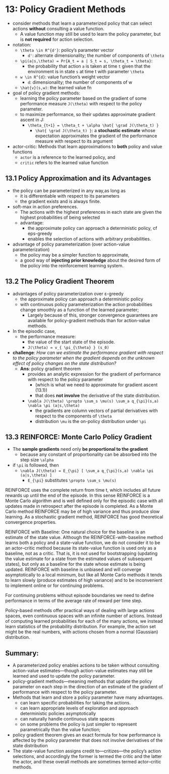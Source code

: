 # 13: Policy Gradient Methods
* consider methods that learn a parameterized policy that
  can select actions **without** consulting a value function.
  * A value function may still be used to learn the policy parameter,
    but is **not required** for action selection.
* notation:
  * `\theta \in R^{d'}`: policy’s parameter vector
    * `d'`: alternate dimensionality; the number of components of `\theta`
  * `\pi(a|s,\theta) = Pr{A_t = a | S_t = s, \theta_t = \theta}`:
    * the probability that action `a` is taken at time `t` given that
      the environment is in state `s` at time t with parameter `\theta`
  * `w \in R^{d}`: value function’s weight vector
    * `d`: dimensionality; the number of components of w
  * `\hat{v}(s,w)`: the learned value fn
* goal of policy gradient methods:
  * learning the policy parameter based on the gradient of
    some performance measure `J(\theta)` with respect to the policy parameter.
  * to maximize performance, so their updates approximate gradient ascent in J:
    * `\theta_{t+1} = \theta_t + \alpha \hat{ \grad J(\theta_t) }`
      * `\hat{ \grad J(\theta_t) }`:
        a **stochastic estimate** whose expectation approximates the gradient of the
        performance measure with respect to its argument
* actor-critic:
  Methods that learn approximations to **both** policy and value functions
  * `actor` is a reference to the learned policy, and
  * `critic` refers to the learned value function

## 13.1 Policy Approximation and its Advantages
* the policy can be parameterized in any way,as long as 
    * it is differentiable with respect to its parameters
    * the gradient exists and is always finite.
* soft-max in action preferences.
  * The actions with the highest preferences in each state are given the
    highest probabilities of being selected
  * advantage:
    * the approximate policy can approach a deterministic policy, cf eps-greedy
    * enables the selection of actions with arbitrary probabilities.
* advantage of policy parameterization (over action-value parameterization)
  * the policy may be a simpler function to approximate,
  * a good way of **injecting prior knowledge** about the desired form of the policy into the reinforcement learning system.

## 13.2 The Policy Gradient Theorem
* advantages of policy parameterization over ε-greedy
  * the approximate policy can approach a deterministic policy
  * with continuous policy parameterization the action probabilities change smoothly
    as a function of the learned parameter;
    * Largely because of this, stronger convergence guarantees are available for
      policy-gradient methods than for action-value methods.
* In the episodic case,
  * the performance measure:
    * the value of the start state of the episode.
    * `J(\theta) = v_{ \pi_{\theta} } (s_0)`
* **challenge**:
  _How can we estimate the performance gradient with respect to
  the policy parameter when the gradient depends on
  the unknown effect of policy changes on the state distribution?_
  * **Ans**: policy gradient theorem
    * provides an analytic expression for the gradient of performance with respect to the policy parameter 
      * (which is what we need to approximate for gradient ascent (13.1))
      * that does **not involve** the derivative of the state distribution.
    * `\nabla J(\theta) \propto \sum_s \mu(s) \sum_a q_{\pi}(s,a) \nabla \pi (a|s,\theta)`
      * the gradients are column vectors of partial derivatives with respect to the components of `\theta`
      * distribution `\mu` is the on-policy distribution under `\pi`

## 13.3 REINFORCE: Monte Carlo Policy Gradient
* The **sample gradients** need only **be proportional to the gradient** 
  * because any constant of proportionality can be absorbed into the step size `\alpha`
* if `\pi` is followed, then
  * `\nabla J(\theta) = E_{\pi} [ \sum_a q_{\pi}(s,a) \nabla \pi (a|s,\theta) ]`
    * `E_{\pi}` substitutes `\propto \sum_s \mu(s)`

REINFORCE uses the complete return from time t, which includes all future rewards up
until the end of the episode. In this sense REINFORCE is a Monte Carlo algorithm and is well defined
only for the episodic case with all updates made in retrospect after the episode is completed.
As a Monte Carlo method REINFORCE may be of high variance and thus produce slow learning.
As a stochastic gradient method, REINFORCE has good theoretical convergence properties.

REINFORCE with Baseline:
One natural choice for the baseline is an estimate of the state value.
Although the REINFORCE-with-baseline method learns both a policy and a state-value function, we
do not consider it to be an actor–critic method because its state-value function is used only as a
baseline, not as a critic. That is, it is not used for bootstrapping (updating the value estimate for
a state from the estimated values of subsequent states), but only as a baseline for the state whose
estimate is being updated.
REINFORCE with baseline is unbiased and
will converge asymptotically to a local minimum, but like all Monte Carlo methods it tends to learn
slowly (produce estimates of high variance) and to be inconvenient to implement online or for continuing
problems.

For continuing problems without episode boundaries we need to define
performance in terms of the average rate of reward per time step.

Policy-based methods offer practical ways of dealing with large actions spaces, even continuous spaces
with an infinite number of actions. Instead of computing learned probabilities for each of the many
actions, we instead learn statistics of the probability distribution. For example, the action set might be
the real numbers, with actions chosen from a normal (Gaussian) distribution.

## Summary:
* A parameterized policy enables actions to be taken without consulting
action-value estimates—though action-value estimates may still be learned and
used to update the policy parameter.
* policy-gradient methods—meaning methods that
update the policy parameter on each step in the direction of an estimate of
the gradient of performance with respect to the policy parameter.
* Methods that learn and store a policy parameter have many advantages.
  * can learn specific probabilities for taking the actions.
  * can learn appropriate levels of exploration and approach deterministic policies asymptotically
  * can naturally handle continuous state spaces
  * on some problems the policy is just simpler to represent parametrically than the value function;
* policy gradient theorem gives an exact formula for how performance is
affected by the policy parameter that does not involve derivatives of the state distribution
*  The state-value function assigns credit to—critizes—the policy’s action selections, and
accordingly the former is termed the critic and the latter the actor, and
these overall methods are sometimes termed actor–critic methods.

<!--
* moveit motion plan as prior knowledge for policy grad
* rl for postprocessing traj from moveit
 -->

